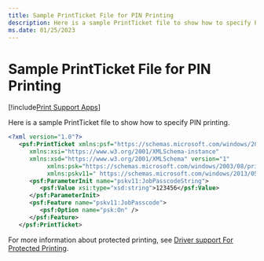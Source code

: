 ```yaml
---
title: Sample PrintTicket File for PIN Printing
description: Here is a sample PrintTicket file to show how to specify PIN printing.
ms.date: 01/25/2023
---
```


# Sample PrintTicket File for PIN Printing

[!include[Print Support Apps](../includes/print-support-apps.md)]

Here is a sample PrintTicket file to show how to specify PIN printing.

```xml
<?xml version="1.0"?>
   <psf:PrintTicket xmlns:psf="https://schemas.microsoft.com/windows/2003/08/printing/printschemaframework" 
      xmlns:xsi="https://www.w3.org/2001/XMLSchema-instance" 
      xmlns:xsd="https://www.w3.org/2001/XMLSchema" version="1" 
           xmlns:psk="https://schemas.microsoft.com/windows/2003/08/printing/printschemakeywords"
           xmlns:pskv11=" https://schemas.microsoft.com/windows/2013/05/printing/printschemakeywordsv11">
      <psf:ParameterInit name="pskv11:JobPasscodeString">
         <psf:Value xsi:type="xsd:string">123456</psf:Value>
      </psf:ParameterInit>
      <psf:Feature name="pskv11:JobPasscode">
         <psf:Option name="psk:On" />
      </psf:Feature>
   </psf:PrintTicket>
```

For more information about protected printing, see [Driver support For Protected Printing](driver-support-for-protected-printing.md).
